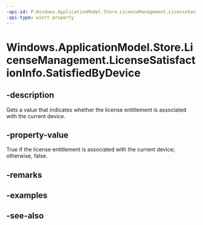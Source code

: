 ```yaml
---
-api-id: P:Windows.ApplicationModel.Store.LicenseManagement.LicenseSatisfactionInfo.SatisfiedByDevice
-api-type: winrt property
---
```


<!-- Property syntax
public bool SatisfiedByDevice { get; }
-->

# Windows.ApplicationModel.Store.LicenseManagement.LicenseSatisfactionInfo.SatisfiedByDevice

## -description
Gets a value that indicates whether the license entitlement is associated with the current device.

## -property-value
True if the license entitlement is associated with the current device; otherwise, false.

## -remarks

## -examples

## -see-also
